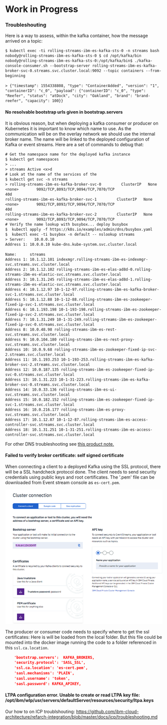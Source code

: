 # Work in Progress

### Troubleshouting

Here is a way to assess, within the kafka container, how the message arrived on a topic:

```shell
$ kubectl exec -ti rolling-streams-ibm-es-kafka-sts-0 -n streams bash
nobody@rolling-streams-ibm-es-kafka-sts-0 $ cd /opt/kafka/bin
nobody@rolling-streams-ibm-es-kafka-sts-0:/opt/kafka/bin$ ./kafka-console-consumer.sh --bootstrap-server rolling-streams-ibm-es-kafka-broker-svc-0.streams.svc.cluster.local:9092 --topic containers --from-beginning

> {"timestamp": 1554338808, "type": "ContainerAdded", "version": "1", "containerID": "c_0", "payload": {"containerID": "c_0", "type": "Reefer", "status": "atDock", "city": "Oakland", "brand": "brand-reefer", "capacity": 100}}
```


#### No resolvable bootstrap urls given in bootstrap.servers

It is obvious reason, but when deploying a kafka consumer or producer on Kubernetes it is important to know which name to use. As the communication will be on the overlay network we should use the internal broker name. The name will be linked to the deployed configuration of Kafka or event streams. Here are a set of commands to debug that:

```shell
# Get the namespace name for the deployed kafka instance
$ kubectl get namespaces
> ...
> streams Active <x>d
# Look at the name of the services of the
$ kubectl get svc -n streams
> rolling-streams-ibm-es-kafka-broker-svc-0         ClusterIP   None           <none>        9092/TCP,8093/TCP,9094/TCP,7070/TCP                               40d
rolling-streams-ibm-es-kafka-broker-svc-1         ClusterIP   None           <none>        9092/TCP,8093/TCP,9094/TCP,7070/TCP                               40d
rolling-streams-ibm-es-kafka-broker-svc-2         ClusterIP   None           <none>        9092/TCP,8093/TCP,9094/TCP,7070/TCP
# Verify the name lookup with busybox... deploy busybox
$  kubectl apply -f https://k8s.io/examples/admin/dns/busybox.yaml
$  kubectl exec -ti busybox -n default -- nslookup streams
> Server:    10.0.0.10
Address 1: 10.0.0.10 kube-dns.kube-system.svc.cluster.local

Name:      streams
Address 1: 10.1.12.101 indexmgr.rolling-streams-ibm-es-indexmgr-svc.streams.svc.cluster.local
Address 2: 10.1.12.102 rolling-streams-ibm-es-elas-ad8d-0.rolling-streams-ibm-es-elastic-svc.streams.svc.cluster.local
Address 3: 10.1.31.245 rolling-streams-ibm-es-elas-ad8d-1.rolling-streams-ibm-es-elastic-svc.streams.svc.cluster.local
Address 4: 10.1.12.97 10-1-12-97.rolling-streams-ibm-es-kafka-broker-svc-1.streams.svc.cluster.local
Address 5: 10.1.12.88 10-1-12-88.rolling-streams-ibm-es-zookeeper-fixed-ip-svc-1.streams.svc.cluster.local
Address 6: 10.1.193.198 10-1-193-198.rolling-streams-ibm-es-zookeeper-fixed-ip-svc-2.streams.svc.cluster.local
Address 7: 10.1.31.249 10-1-31-249.rolling-streams-ibm-es-zookeeper-fixed-ip-svc-0.streams.svc.cluster.local
Address 8: 10.0.48.98 rolling-streams-ibm-es-rest-svc.streams.svc.cluster.local
Address 9: 10.0.104.180 rolling-streams-ibm-es-rest-proxy-svc.streams.svc.cluster.local
Address 10: 10.0.9.68 rolling-streams-ibm-es-zookeeper-fixed-ip-svc-2.streams.svc.cluster.local
Address 11: 10.1.193.253 10-1-193-253.rolling-streams-ibm-es-kafka-broker-svc-2.streams.svc.cluster.local
Address 12: 10.0.187.135 rolling-streams-ibm-es-zookeeper-fixed-ip-svc-0.streams.svc.cluster.local
Address 13: 10.1.31.223 10-1-31-223.rolling-streams-ibm-es-kafka-broker-svc-0.streams.svc.cluster.local
Address 14: 10.0.33.136 rolling-streams-ibm-es-ui-svc.streams.svc.cluster.local
Address 15: 10.0.182.152 rolling-streams-ibm-es-zookeeper-fixed-ip-svc-1.streams.svc.cluster.local
Address 16: 10.0.216.177 rolling-streams-ibm-es-proxy-svc.streams.svc.cluster.local
Address 17: 10.1.12.87 10-1-12-87.rolling-streams-ibm-es-access-controller-svc.streams.svc.cluster.local
Address 18: 10.1.31.251 10-1-31-251.rolling-streams-ibm-es-access-controller-svc.streams.svc.cluster.local
```
For other DNS troubleshooting see [this product note.](https://kubernetes.io/docs/tasks/administer-cluster/dns-debugging-resolution/)

#### Failed to verify broker certificate: self signed certificate

When connecting a client to a deployed Kafka using the SSL protocol, there will be a SSL handcheck protocol done. The client needs to send security credentials using public keys and root certificates. The '.pem' file can be downloaded from Event stream console as `es-cert.pem`.

![](es-connection.png)

The producer or consumer code needs to specify where to get the ssl certificates: Here is will be loaded from the local folder. But this file could be mounted into the docker image running the code to a folder referenced in this `ssl.ca.location`.

```json
    'bootstrap.servers':  KAFKA_BROKERS,
    'security.protocol': 'SASL_SSL',
    'ssl.ca.location': 'es-cert.pem',
    'sasl.mechanisms': 'PLAIN',
    'sasl.username': 'token',
    'sasl.password': KAFKA_APIKEY,
```

#### LTPA configuration error. Unable to create or read LTPA key file: /opt/ibm/wlp/usr/servers/defaultServer/resources/security/ltpa.keys

<TBD>

Our how to on ICP troublshouting: https://github.com/ibm-cloud-architecture/refarch-integration/blob/master/docs/icp/troubleshooting.md
